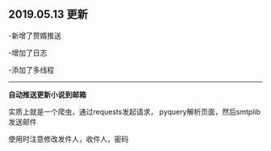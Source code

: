 2019.05.13 更新
--------------------------
   -新增了赘婿推送
   
   -增加了日志
   
   -添加了多线程
   

--------------------------
**自动推送更新小说到邮箱**

实质上就是一个爬虫，通过requests发起请求， pyquery解析页面，然后smtplib发送邮件

使用时注意修改发件人，收件人，密码
